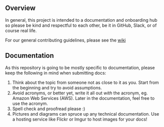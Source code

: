 ## Overview
In general, this project is intended to a documentation and onboarding hub so please be kind and respectful to each other, be it in GitHub, Slack, or of course real life.

For our general contributing guidelines, please see the [wiki](https://github.com/ProvidenceGeeks/website-docs/wiki)

## Documentation
As this repository is going to be mostly specific to documentation, please keep the following in mind when submitting docs:
1.  Think about the topic from someone not as close to it as you.  Start from the beginning and try to avoid assumptions.
1.  Avoid acronyms, or better yet, write it all out _with_ the acronym, eg. Amazon Web Services (AWS).  Later in the documentation, feel free to use the acronym.
1.  Spell check and proofread please :)
1.  Pictures and diagrams can spruce up any technical documentation.  Use a hosting service like Flickr or Imgur to host images for your docs!